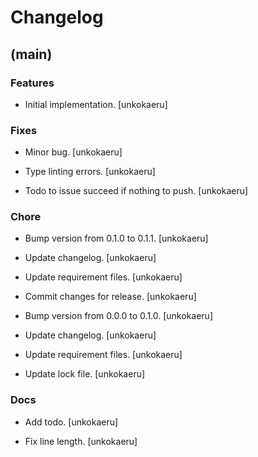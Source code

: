 # Changelog


## (main)

### Features

* Initial implementation. [unkokaeru]

### Fixes

* Minor bug. [unkokaeru]

* Type linting errors. [unkokaeru]

* Todo to issue succeed if nothing to push. [unkokaeru]

### Chore

* Bump version from 0.1.0 to 0.1.1. [unkokaeru]

* Update changelog. [unkokaeru]

* Update requirement files. [unkokaeru]

* Commit changes for release. [unkokaeru]

* Bump version from 0.0.0 to 0.1.0. [unkokaeru]

* Update changelog. [unkokaeru]

* Update requirement files. [unkokaeru]

* Update lock file. [unkokaeru]

### Docs

* Add todo. [unkokaeru]

* Fix line length. [unkokaeru]


